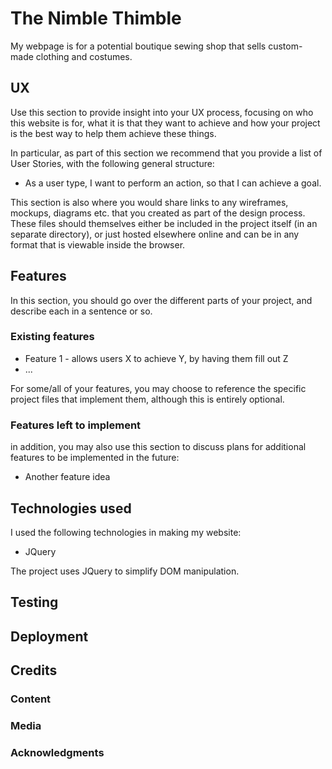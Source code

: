 # The Nimble Thimble

My webpage is for a potential boutique sewing shop that sells custom-made
clothing and costumes.

## UX

Use this section to provide insight into your UX process, focusing on who this website is for, what it is that they want to achieve and how your project is the best way to help them achieve these things.

In particular, as part of this section we recommend that you provide a list of User Stories, with the following general structure:

+ As a user type, I want to perform an action, so that I can achieve a goal.

This section is also where you would share links to any wireframes, mockups, diagrams etc. that you created as part of the design process. These files should themselves either be included in the project itself (in an separate directory), or just hosted elsewhere online and can be in any format that is viewable inside the browser.


## Features
In this section, you should go over the different parts of your project, and describe each in a sentence or so.

### Existing features
+ Feature 1 - allows users X to achieve Y, by having them fill out Z
+ ...

For some/all of your features, you may choose to reference the specific project files that implement them, although this is entirely optional.

### Features left to implement
in addition, you may also use this section to discuss plans for additional features to be implemented in the future:
+ Another feature idea

## Technologies used
I used the following technologies in making my website:

+ JQuery

The project uses JQuery to simplify DOM manipulation.

## Testing

## Deployment

## Credits

### Content

### Media

### Acknowledgments